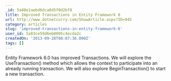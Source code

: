 ```yaml
---
_id: 5a88e1aebd6dca0d5f0d2bf0
title: Improved Transactions in Entity Framework 6 
url: http://www.dotnetcurry.com/ShowArticle.aspx?ID=945
category: articles
slug: 'improved-transactions-in-entity-framework-6'
user_id: 5a83ce59d6eb0005c4ecda2c
createdOn: '2013-09-28T08:07:36.000Z'
tags: []
---
```


Entity Framework 6.0 has improved Transactions. We will explore the  UseTransaction() method which allows the context to participate into an already running transaction. We will also explore BeginTransaction() to start a new transaction.
